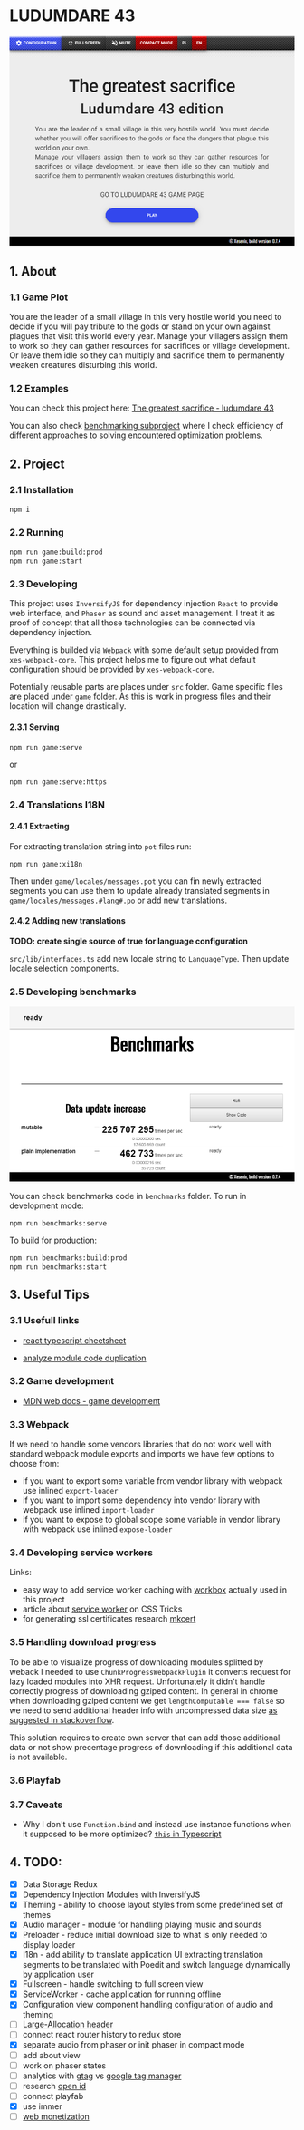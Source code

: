 # LUDUMDARE 43

[![The greatest sacrifice - ludumdare 43](./static/game_00.png)](http://ld43.xesenix.pl)

## 1. About

### 1.1 Game Plot

 You are the leader of a small village in this very hostile world you need to decide if you will pay tribute to the gods or stand on your own against plagues that visit this world every year. Manage your villagers assign them to work so they can gather resources for sacrifices or village development. Or leave them idle so they can multiply and sacrifice them to permanently weaken creatures disturbing this world.

### 1.2 Examples

You can check this project here: [The greatest sacrifice - ludumdare 43](http://ld43.xesenix.pl)

You can also check [benchmarking subproject](http://ld43.xesenix.pl/benchmarks) where I check efficiency of different approaches to solving encountered optimization problems.

## 2. Project

### 2.1 Installation

```
npm i
```

### 2.2 Running 

```
npm run game:build:prod
npm run game:start
```

### 2.3 Developing

This project uses `InversifyJS` for dependency injection `React` to provide web interface, and `Phaser` as sound and asset management. I treat it as proof of concept that all those technologies can be connected via dependency injection.

Everything is builded via `Webpack` with some default setup provided from `xes-webpack-core`. This project helps me to figure out what default configuration should be provided by `xes-webpack-core`.

Potentially reusable parts are places under `src` folder. Game specific files are placed under `game` folder. As this is work in progress files and their location will change drastically.

#### 2.3.1 Serving

```
npm run game:serve
```
or
```
npm run game:serve:https
```

### 2.4 Translations I18N

#### 2.4.1 Extracting

For extracting translation string into `pot` files run:
```
npm run game:xi18n
```
Then under `game/locales/messages.pot` you can fin newly extracted segments you can use them to update already translated segments in `game/locales/messages.#lang#.po` or add new translations.

#### 2.4.2 Adding new translations

__TODO: create single source of true for language configuration__

`src/lib/interfaces.ts` add new locale string to `LanguageType`.
Then update locale selection components.


### 2.5 Developing benchmarks

[![Project benchmarking](./static/benchmarks_00.png)](http://ld43.xesenix.pl/benchmarks)

You can check benchmarks code in `benchmarks` folder.
To run in development mode:
```
npm run benchmarks:serve
```
To build for production:
```
npm run benchmarks:build:prod
npm run benchmarks:start
```

## 3. Useful Tips

### 3.1 Usefull links

* [react typescript cheetsheet](https://www.saltycrane.com/typescript-react-cheat-sheet/latest/)

* [analyze module code duplication](https://formidable.com/blog/2018/finding-webpack-duplicates-with-inspectpack-plugin/)

### 3.2 Game development

* [MDN web docs - game development](https://developer.mozilla.org/en-US/docs/Games)

### 3.3 Webpack
If we need to handle some vendors libraries that do not work well with standard webpack module exports and imports we have few options to choose from:
* if you want to export some variable from vendor library with webpack use inlined `export-loader`
* if you want to import some dependency into vendor library with webpack use inlined `import-loader`
* if you want to expose to global scope some variable in vendor library with webpack use inlined `expose-loader`

### 3.4 Developing service workers

Links:

* easy way to add service worker caching with [workbox](https://developers.google.com/web/tools/workbox/) actually used in this project
* article about [service worker](https://css-tricks.com/serviceworker-for-offline/) on CSS Tricks
* for generating ssl certificates research [mkcert](https://github.com/FiloSottile/mkcert)

### 3.5 Handling download progress

To be able to visualize progress of downloading modules splitted by weback I needed to use `ChunkProgressWebpackPlugin` it converts request for lazy loaded modules into XHR request. Unfortunately it didn't handle correctly progress of downloading gziped content. In general in chrome when downloading gziped content we get `lengthComputable === false` so we need to send additional header info with uncompressed data size [as suggested in stackoverflow](https://stackoverflow.com/questions/15097712/how-can-i-use-deflated-gzipped-content-with-an-xhr-onprogress-function/32799706#32799706).

This solution requires to create own server that can add those additional data or not show precentage progress of downloading if this additional data is not available.

### 3.6 Playfab



### 3.7 Caveats

* Why I don't use `Function.bind` and instead use instance functions when it supposed to be more optimized? [`this` in Typescript](https://github.com/Microsoft/TypeScript/wiki/'this'-in-TypeScript#functionbind)

## 4. TODO:

- [x] Data Storage Redux
- [x] Dependency Injection Modules with InversifyJS
- [x] Theming - ability to choose layout styles from some predefined set of themes
- [x] Audio manager - module for handling playing music and sounds
- [x] Preloader - reduce initial download size to what is only needed to display loader
- [x] I18n - add ability to translate application UI extracting translation segments to be translated with Poedit and switch language dynamically by application user
- [x] Fullscreen - handle switching to full screen view
- [x] ServiceWorker - cache application for running offline
- [x] Configuration view component handling configuration of audio and theming
- [ ] [Large-Allocation header](https://developer.mozilla.org/en-US/docs/Web/HTTP/Headers/Large-Allocation)
- [ ] connect react router history to redux store
- [x] separate audio from phaser or init phaser in compact mode
- [ ] add about view
- [ ] work on phaser states
- [ ] analytics with [gtag](https://developers.google.com/analytics/devguides/collection/gtagjs/migration) vs [google tag manager](https://support.google.com/tagmanager/answer/6107124)
- [ ] research [open id](https://openid.net/connect/)
- [ ] connect playfab
- [x] use immer
- [ ] [web monetization](https://webmonetization.org/)

